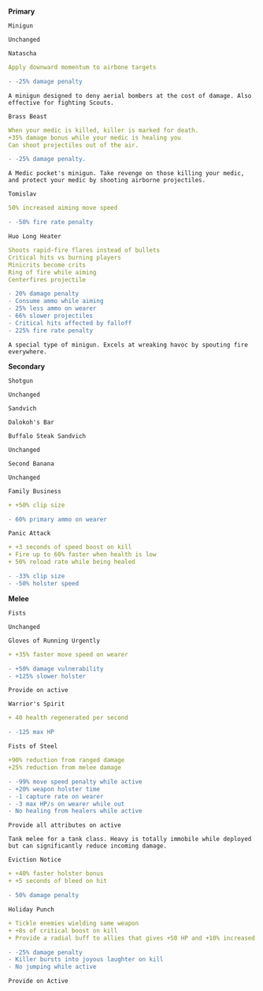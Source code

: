__**Primary**__


```fix
Minigun
```
```
Unchanged
```

```fix
Natascha
```
```yaml
Apply downward momentum to airbone targets
```
```diff
- -25% damage penalty
```
```
A minigun designed to deny aerial bombers at the cost of damage. Also effective for fighting Scouts.
```

```fix
Brass Beast
```
```yaml
When your medic is killed, killer is marked for death.
+35% damage bonus while your medic is healing you
Can shoot projectiles out of the air.
```
```diff
- -25% damage penalty.
```
```
A Medic pocket's minigun. Take revenge on those killing your medic, and protect your medic by shooting airborne projectiles.
```

```fix
Tomislav
```
```yaml
50% increased aiming move speed
```
```diff
- -50% fire rate penalty
```


```fix
Huo Long Heater
```
```yaml
Shoots rapid-fire flares instead of bullets
Critical hits vs burning players
Minicrits become crits
Ring of fire while aiming
Centerfires projectile

```
```diff
- 20% damage penalty
- Consume ammo while aiming
- 25% less ammo on wearer
- 66% slower projectiles
- Critical hits affected by falloff
- 225% fire rate penalty
```
```
A special type of minigun. Excels at wreaking havoc by spouting fire everywhere.
```

__**Secondary**__


```fix
Shotgun
```
```
Unchanged
```


```fix
Sandvich
```
```
Dalokoh's Bar
```


```fix
Buffalo Steak Sandvich
```
```
Unchanged
```


```fix
Second Banana
```
```
Unchanged
```


```fix
Family Business
```
```yaml
+ +50% clip size
```
```diff
- 60% primary ammo on wearer
```


```fix
Panic Attack
```
```yaml
+ +3 seconds of speed boost on kill
+ Fire up to 60% faster when health is low
+ 50% reload rate while being healed
```

```diff
- -33% clip size
- -50% holster speed
```


__**Melee**__


```fix
Fists
```
```
Unchanged
```


```fix
Gloves of Running Urgently
```
```yaml
+ +35% faster move speed on wearer
```
```diff
- +50% damage vulnerability
- +125% slower holster
```
```
Provide on active
```


```fix
Warrior's Spirit
```
```yaml
+ 40 health regenerated per second
```
```diff
- -125 max HP
```


```fix
Fists of Steel
```
```yaml
+90% reduction from ranged damage
+25% reduction from melee damage
```
```diff
- -99% move speed penalty while active
- +20% weapon holster time 
- -1 capture rate on wearer
- -3 max HP/s on wearer while out
- No healing from healers while active
```
```
Provide all attributes on active
```
```
Tank melee for a tank class. Heavy is totally immobile while deployed but can significantly reduce incoming damage.
```


```fix
Eviction Notice
```
```yaml
+ +40% faster holster bonus
+ +5 seconds of bleed on hit
```
```diff
- 50% damage penalty
```


```fix
Holiday Punch
```
```yaml
+ Tickle enemies wielding same weapon
+ +8s of critical boost on kill
+ Provide a radial buff to allies that gives +50 HP and +10% increased critical hit rate chance.

```
```diff
- -25% damage penalty
- Killer bursts into joyous laughter on kill
- No jumping while active
```
```
Provide on Active
```